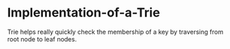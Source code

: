 # Implementation-of-a-Trie
Trie helps really quickly check the membership of a key by traversing from root node to leaf nodes.
